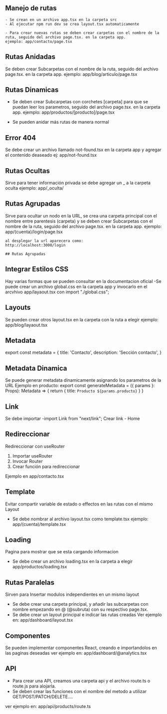 ## Manejo de rutas

    - Se crean en un archivo app.tsx en la carpeta src
    - Al ejecutar npm run dev se crea layout.tsx automaticamente

    - Para crear nuevas rutas se deben crear carpetas con el nombre de la ruta, seguido del archivo page.tsx. en la carpeta app.
    ejemplo: app/contacto/page.tsx

## Rutas Anidadas

Se deben crear Subcarpetas con el nombre de la ruta, seguido del archivo page.tsx. en la carpeta app.
    ejemplo: app/blog/articulo/page.tsx

## Rutas Dinamicas

- Se deben crear Subcarpetas con corchetes [carpeta] para que se puedan leer los parametros, seguido del archivo page.tsx. en la carpeta app.
    ejemplo: app/productos/[producto]/page.tsx

- Se pueden anidar más rutas de manera normal

## Error 404

 Se debe crear un archivo llamado not-found.tsx en la carpeta app y agregar el contenido deaseado
 ej: app/not-found.tsx

 ## Rutas Ocultas

 Sirve para tener información privada
 se debe agregar un _ a la carpeta oculta
 ejemplo: app/_oculta/

## Rutas Agrupadas

Sirve para ocultar un nodo en la URL, se crea una carpeta principal con el nombre entre parentesis (carpeta) y se deben crear Subcarpetas con el nombre de la ruta, seguido del archivo page.tsx. en la carpeta app.
    ejemplo: app/(cuenta)/login/page.tsx

    al desplegar la url aparecera como:
    http://localhost:3000/login

    ## Rutas Agrupadas
## Integrar Estilos CSS
Hay varias formas que se pueden consultar en la documentacion oficial
-Se puede crear un archivo global.css en la carpeta app y invocarlo en el arcvhivo app/layaout.tsx con import "./global.css";

## Layouts
Se pueden crear otros layout.tsx en la carpeta con la ruta a elegir
ejemplo: app/blog/layaout.tsx

## Metadata
export const metadata = {
  title: 'Contacto',
  description: 'Sección contacto',
}

## Metadata Dinamica
Se puede generar metadata dinamicamente asignando los parametros de la URL
Ejemplo en producto:
export const generateMetadata = ({ params }: Props): Metadata => {
    return {
        title: `Producto ${params.producto}`
    }
}

## Link
Se debe importar 
     -import Link from "next/link";
Crear link
    - <Link href="/">Home</Link>

## Redireccionar
Redireccionar con useRouter
1. Importar useRouter
  2. Invocar Router
  3. Crear función para redireccionar

Ejemplo en app/contacto.tsx

## Template
Evitar compartir variable de estado o effectos en las rutas con el mismo Layout
- Se debe nombrar al archivo layout.tsx como template.tsx
ejemplo: app/(cuenta)/template.tsx

## Loading
Pagina para mostrar que se esta cargando informacion
- Se debe crear un archivo loading.tsx en la carpeta a elegir
app/productos/loading.tsx

## Rutas Paralelas
Sirven para Insertar modulos independientes en un mismo layout
- Se debe crear una carpeta principal, y añadir las subcarpetas con nombre empezando en @ (@subruta) con su respectivo page.tsx. 
- Se debe crear un layout principal e indicar las rutas creadas
Ver ejemplo en: app/dashboard/layout.tsx

## Componentes
Se pueden implementar componentes React, creando e importandolos en las paginas deseadas
ver ejemplo en: app/dashboard/@analytics.tsx

## API
- Para crear una API, creamos una carpeta api y el archivo route.ts o route.js para alojarla.
- Se deben crear las funciones con el nombre del metodo a utilizar GET/POST/PATCH/DELETE....

ver ejemplo en: app/api/products/route.ts